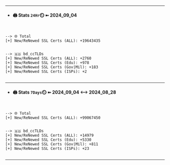 

---
- #### 🖨️ **Stats** `24Hr`⏲️ ➼ 2024_09_04
```console


--> 🌐 Total
[+] New/ReNewed SSL Certs (ALL): +19643435


--> 🇧🇩 bd_ccTLDs
[+] New/ReNewed SSL Certs (ALL): +2760
[+] New/ReNewed SSL Certs (Edu): +978
[+] New/ReNewed SSL Certs (Gov|Mil): +183
[+] New/ReNewed SSL Certs (ISPs): +2


```

---
- #### 🖨️ **Stats** `7Days`⏲️ ➼ 2024_09_04 <--> 2024_08_28
```console


--> 🌐 Total
[+] New/ReNewed SSL Certs (ALL): +99067450


--> 🇧🇩 bd_ccTLDs
[+] New/ReNewed SSL Certs (ALL): +14979
[+] New/ReNewed SSL Certs (Edu): +5330
[+] New/ReNewed SSL Certs (Gov|Mil): +811
[+] New/ReNewed SSL Certs (ISPs): +23


```

---

